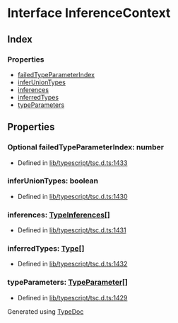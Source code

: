 # Interface InferenceContext


## Index

### Properties
* [failedTypeParameterIndex](ts.inferencecontext.md#failedtypeparameterindex)
* [inferUnionTypes](ts.inferencecontext.md#inferuniontypes)
* [inferences](ts.inferencecontext.md#inferences)
* [inferredTypes](ts.inferencecontext.md#inferredtypes)
* [typeParameters](ts.inferencecontext.md#typeparameters)

## Properties

### Optional failedTypeParameterIndex: number

* Defined in [lib/typescript/tsc.d.ts:1433](https://github.com/kimamula/typedoc/blob/HEAD/src/lib/typescript/tsc.d.ts#L1433)


### inferUnionTypes: boolean

* Defined in [lib/typescript/tsc.d.ts:1430](https://github.com/kimamula/typedoc/blob/HEAD/src/lib/typescript/tsc.d.ts#L1430)


### inferences: [TypeInferences](ts.typeinferences.md)[]

* Defined in [lib/typescript/tsc.d.ts:1431](https://github.com/kimamula/typedoc/blob/HEAD/src/lib/typescript/tsc.d.ts#L1431)


### inferredTypes: [Type](ts.type.md)[]

* Defined in [lib/typescript/tsc.d.ts:1432](https://github.com/kimamula/typedoc/blob/HEAD/src/lib/typescript/tsc.d.ts#L1432)


### typeParameters: [TypeParameter](ts.typeparameter.md)[]

* Defined in [lib/typescript/tsc.d.ts:1429](https://github.com/kimamula/typedoc/blob/HEAD/src/lib/typescript/tsc.d.ts#L1429)



Generated using [TypeDoc](http://typedoc.io)
